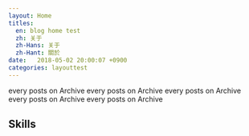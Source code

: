 ```yaml
---
layout: Home 
titles:
  en: blog home test
  zh: 关于
  zh-Hans: 关于
  zh-Hant: 關於
date:   2018-05-02 20:00:07 +0900
categories: layouttest
---
```


every posts on Archive 
every posts on Archive 
every posts on Archive 
every posts on Archive 
every posts on Archive 


## Skills

